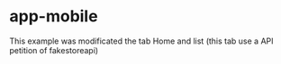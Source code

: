 # app-mobile
 This example was modificated the tab Home and list (this tab use a API petition of fakestoreapi)
